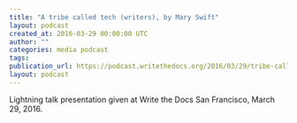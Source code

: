 ```yaml
---
title: "A tribe called tech (writers), by Mary Swift"
layout: podcast
created_at: 2016-03-29 00:00:00 UTC
author: ""
categories: media podcast
tags:
publication_url: https://podcast.writethedocs.org/2016/03/29/tribe-called-tech-writers-mary-swift/
layout: podcast
---
```


Lightning talk presentation given at Write the Docs San Francisco, March 29, 2016.
